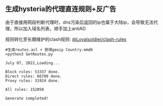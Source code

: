 ## 生成hysteria的代理直连规则+反广告

由于直接用网段判断代理时，dns污染后返回的ip也属于大陆ip，会导致无法代理，所以加入域名列表，顺手加上antiAD

规则转化至长期维护的clash规则: [@Loyalsoldier/clash-rules](https://github.com/Loyalsoldier/clash-rules)

```
#生成routes.acl + 获得geoip Country.mmdb
>python3 GetRoutes.py

July 07, 2022,Loading...

Block rules: 53337 done.
Direct rules: 66789 done.
Proxy rules: 31924 done.

All rules: 152050

Generate completed!
```
